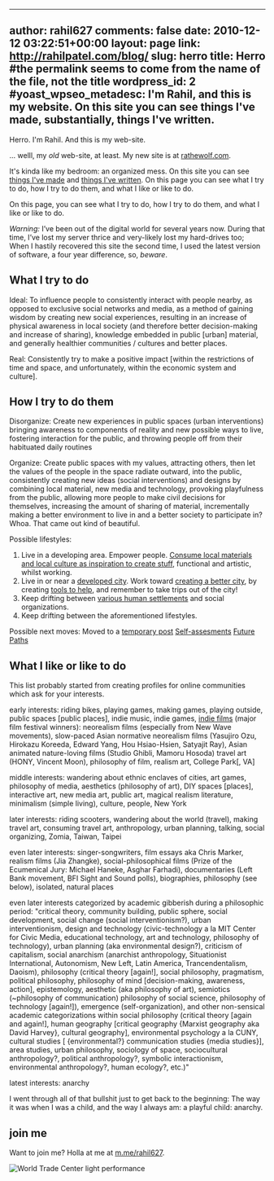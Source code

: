 ---
author: rahil627
comments: false
date: 2010-12-12 03:22:51+00:00
layout: page
link: http://rahilpatel.com/blog/
slug: herro
title: Herro #the permalink seems to come from the name of the file, not the title
wordpress_id: 2
#yoast_wpseo_metadesc: I'm Rahil, and this is my website. On this site you can see things I've made, substantially, things I've written.
--

Herro. I'm Rahil. And this is my web-site.

... welll, my _old_ web-site, at least. My new site is at [rathewolf.com](https://www.rathewolf.com).

It's kinda like my bedroom: an organized mess. On this site you can see [things I've made](http://www.rahilpatel.com/blog/portfolio) and [things I've written](http://www.rahilpatel.com/blog/valuable-things-ive-written). On this page you can see what I try to do, how I try to do them, and what I like or like to do.

On this page, you can see what I try to do, how I try to do them, and what I like or like to do.


_Warning:_ I’ve been out of the digital world for several years now. During that time, I’ve lost my server thrice and very-likely lost my hard-drives too; When I hastily recovered this site the second time, I used the latest version of software, a four year difference, so, _beware_.


## What I try to do

Ideal:
To influence people to consistently interact with people nearby, as opposed to exclusive social networks and media, as a method of gaining wisdom by creating new social experiences, resulting in an increase of physical awareness in local society (and therefore better decision-making and increase of sharing), knowledge embedded in public [urban] material, and generally healthier communities / cultures and better places.

Real:
Consistently try to make a positive impact [within the restrictions of time and space, and unfortunately, within the economic system and culture].



## How I try to do them



Disorganize:
Create new experiences in public spaces (urban interventions) bringing awareness to components of reality and new possible ways to live, fostering interaction for the public, and throwing people off from their habituated daily routines

Organize:
Create public spaces with my values, attracting others, then let the values of the people in the space radiate outward, into the public, consistently creating new ideas (social interventions) and designs by combining local material, new media and technology, provoking playfulness from the public, allowing more people to make civil decisions for themselves, increasing the amount of sharing of material, incrementally making a better environment to live in and a better society to participate in? Whoa. That came out kind of beautiful.

Possible lifestyles:
1. Live in a developing area. Empower people. [Consume local materials and local culture as inspiration to create stuff](http://www.rahilpatel.com/blog/diy-ethics-in-developing-countries), functional and artistic, whilst working.
2. Live in or near a [developed city](http://www.rahilpatel.com/blog/new-york-and-taiwan). Work toward [creating a better city](http://www.rahilpatel.com/blog/urban-planning-for-solidarity), by creating [tools to help](http://www.rahilpatel.com/blog/decision-making-civics-and-technology), and remember to take trips out of the city!
3. Keep drifting between [various human settlements](http://www.rahilpatel.com/blog/time-and-space-in-anthropology) and social organizations.
4. Keep drifting between the aforementioned lifestyles.

Possible next moves:
Moved to a [temporary post](http://www.rahilpatel.com/blog/possible-next-moves)
[Self-assesments](http://www.rahilpatel.com/blog/category/personal/self-assessment)
[Future Paths](http://www.rahilpatel.com/blog/valuable-things-ive-written#future)



## What I like or like to do



This list probably started from creating profiles for online communities which ask for your interests.

early interests:
riding bikes, playing games, making games, playing outside, public spaces [public places], indie music, indie games, [indie films](https://letterboxd.com/rahil627/list/rahil627s-favorite-films/) (major film festival winners): neorealism films (especially from New Wave movements), slow-paced Asian normative neorealism films (Yasujiro Ozu, Hirokazu Koreeda, Edward Yang, Hou Hsiao-Hsien, Satyajit Ray), Asian animated nature-loving films (Studio Ghibli, Mamoru Hosoda) travel art (HONY, Vincent Moon), philosophy of film, realism art, College Park[, VA]

middle interests:
wandering about ethnic enclaves of cities, art games, philosophy of media, aesthetics (philosophy of art), DIY spaces [places], interactive art, new media art, public art, magical realism literature, minimalism (simple living), culture, people, New York

later interests:
riding scooters, wandering about the world (travel), making travel art, consuming travel art, anthropology, urban planning, talking, social organizing, Zomia, Taiwan, Taipei

even later interests:
singer-songwriters, film essays aka Chris Marker, realism films (Jia Zhangke), social-philosophical films (Prize of the Ecumenical Jury: Michael Haneke, Asghar Farhadi), documentaries (Left Bank movement, BFI Sight and Sound polls), biographies, philosophy (see below), isolated, natural places

even later interests categorized by academic gibberish during a philosophic period:
"critical theory, community building, public sphere, social development, social change (social interventionism?), urban interventionism, design and technology (civic-technology a la MIT Center for Civic Media, educational technology, art and technology, philosophy of technology), urban planning (aka environmental design?), criticism of capitalism, social anarchism (anarchist anthropology, Situationist International, Autonomism, New Left, Latin America, Trancendentalism, Daoism), philosophy (critical theory [again!], social philosophy, pragmatism, political philosophy, philosophy of mind [decision-making, awareness, action], epistemology, aesthetic (aka philosophy of art), semiotics (~philosophy of communication) philosophy of social science, philosophy of technology [again!]), emergence (self-organization), and other non-sensical academic categorizations within social philosophy (critical theory [again and again!], human geography [critical geography {Marxist geography aka David Harvey}, cultural geography], environmental psychology a la CUNY, cultural studies [ {environmental?} communication studies {media studies}], area studies, urban philosophy, sociology of space, sociocultural anthropology?, political anthropology?, symbolic interactionism, environmental anthropology?, human ecology?, etc.)"

latest interests:
anarchy

I went through all of that bullshit just to get back to the beginning: The way it was when I was a child, and the way I always am: a playful child: anarchy.



## join me



Want to join me? Holla at me at [m.me/rahil627](http://m.me/rahil627).

![World Trade Center light performance](http://www.rahilpatel.com/blog/wp-content/uploads/2014/09/World-Trade-Center-light-performance1.svg)
